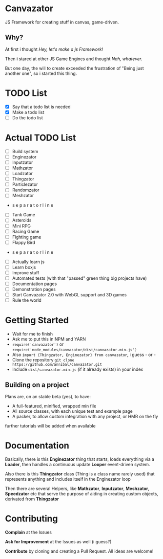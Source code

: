 # Canvazator
JS Framework for creating stuff in canvas, game-driven.

## Why?
At first i thought *Hey, let's make a js Framework!*

Then i stared at other JS Game Engines and thought *Nah, whatever.*

But one day, the will to create exceeded the frustration of "Being just another one", so i started this thing.


# TODO List
* [x] Say that a todo list is needed
* [x] Make a todo list
* [ ] Do the todo list

# Actual TODO List
* [ ] Build system
* [ ] Enginezator
* [ ] Inputzator
* [ ] Mathzator
* [ ] Loadzator
* [ ] Thingzator
* [ ] Particlezator
* [ ] Randomzator
* [ ] Meshzator
* s e p a r a t o r l i n e
* [ ] Tank Game
* [ ] Asteroids
* [ ] Mini RPG
* [ ] Racing Game
* [ ] Fighting game
* [ ] Flappy Bird
* s e p a r a t o r l i n e
* [ ] Actually learn js
* [ ] Learn boxjs
* [ ] Improve stuff
* [ ] Automated tests (with that "passed" green thing big projects have)
* [ ] Documentation pages
* [ ] Demonstration pages
* [ ] Start Canvazator 2.0 with WebGL support and 3D games
* [ ] Rule the world

# Getting Started
* Wait for me to finish
* Ask me to put this in NPM and YARN
* `require('canvazator')` or `require('node_modules/canvazator/dist/canvazator.min.js')`
* Also `import {Thingzator, Enginezator} from canvazator`, i guess
\- or -
* Clone the repository `git clone https://github.com/annibal/canvazator.git`
* Include `dist/canvazator.min.js` (if it already exists) in your index
## Building on a project
Plans are, on an stable beta (yes), to have:
* A full-featured, minified, wrapped min file
* All source classes, with each unique test and example page
* A packer, to allow custom integration with any project, or HMR on the fly

further tutorials will be added when available

# Documentation
Basically, there is this **Enginezator** thing that starts, loads everything via a **Loader**, then handles a continuous update **Looper** event-driven system.

Also there is this **Thingzator** class (Thing is a class name rarely used) that represents anything and includes itself in the Enginezator loop

Then there are several Helpers, like **Mathzator**, **Inputzator**, **Meshzator**, **Speedzator** etc that serve the purpose of aiding in creating custom objects, derivated from **Thingzator**

# Contributing
**Complain** at the Issues

**Ask for Improvement** at the Issues as well (i guess?)

**Contribute** by cloning and creating a Pull Request. All ideas are welcome!
